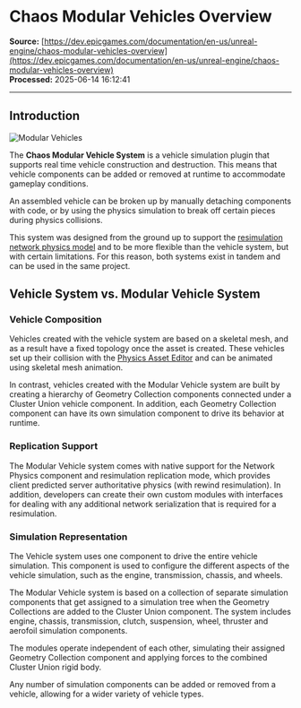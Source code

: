 # Chaos Modular Vehicles Overview

**Source:** [https://dev.epicgames.com/documentation/en-us/unreal-engine/chaos-modular-vehicles-overview](https://dev.epicgames.com/documentation/en-us/unreal-engine/chaos-modular-vehicles-overview)  
**Processed:** 2025-06-14 16:12:41

---

## Introduction

![Modular Vehicles](https://d1iv7db44yhgxn.cloudfront.net/documentation/images/201b8b42-6fe3-4293-be04-9e8ef45b0a12/lego-vehicles.gif)

The **Chaos Modular Vehicle System** is a vehicle simulation plugin that supports real time vehicle construction and destruction. This means that vehicle components can be added or removed at runtime to accommodate gameplay conditions.

An assembled vehicle can be broken up by manually detaching components with code, or by using the physics simulation to break off certain pieces during physics collisions.

This system was designed from the ground up to support the [resimulation network physics model](/documentation/en-us/unreal-engine/networked-physics-overview) and to be more flexible than the vehicle system, but with certain limitations. For this reason, both systems exist in tandem and can be used in the same project.

## Vehicle System vs. Modular Vehicle System

### Vehicle Composition

Vehicles created with the vehicle system are based on a skeletal mesh, and as a result have a fixed topology once the asset is created. These vehicles set up their collision with the [Physics Asset Editor](/documentation/en-us/unreal-engine/physics-asset-editor-in-unreal-engine) and can be animated using skeletal mesh animation.

In contrast, vehicles created with the Modular Vehicle system are built by creating a hierarchy of Geometry Collection components connected under a Cluster Union vehicle component. In addition, each Geometry Collection component can have its own simulation component to drive its behavior at runtime.

### Replication Support

The Modular Vehicle system comes with native support for the Network Physics component and resimulation replication mode, which provides client predicted server authoritative physics (with rewind resimulation). In addition, developers can create their own custom modules with interfaces for dealing with any additional network serialization that is required for a resimulation.

### Simulation Representation

The Vehicle system uses one component to drive the entire vehicle simulation. This component is used to configure the different aspects of the vehicle simulation, such as the engine, transmission, chassis, and wheels.

The Modular Vehicle system is based on a collection of separate simulation components that get assigned to a simulation tree when the Geometry Collections are added to the Cluster Union component. The system includes engine, chassis, transmission, clutch, suspension, wheel, thruster and aerofoil simulation components.

The modules operate independent of each other, simulating their assigned Geometry Collection component and applying forces to the combined Cluster Union rigid body.

Any number of simulation components can be added or removed from a vehicle, allowing for a wider variety of vehicle types.